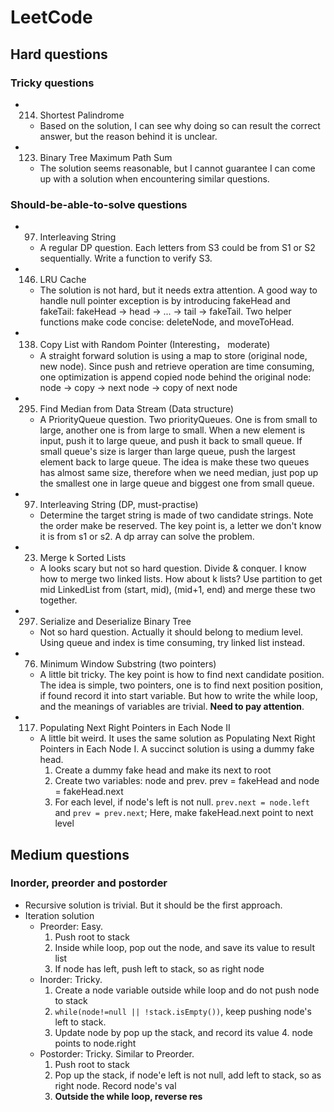 # LeetCode
## Hard questions
### Tricky questions
 - 214. Shortest Palindrome 
      - Based on the solution, I can see why doing so can result the correct answer, but the reason behind it is unclear. 
 - 123. Binary Tree Maximum Path Sum
      - The solution seems reasonable, but I cannot guarantee I can come up with a solution when encountering similar questions. 


### Should-be-able-to-solve questions
 - 97. Interleaving String
      -  A regular DP question. Each letters from S3 could be from S1 or S2 sequentially. Write a function to verify S3. 
 - 146. LRU Cache
      - The solution is not hard, but it needs extra attention. A good way to handle null pointer exception is by introducing fakeHead and fakeTail: fakeHead -> head -> ... -> tail -> fakeTail. Two helper functions make code concise: deleteNode, and moveToHead.
 - 138. Copy List with Random Pointer (Interesting， moderate) 
      - A straight forward solution is using a map to store (original node, new node). Since push and retrieve operation are time consuming, one optimization is append copied node behind the original node: node -> copy -> next node -> copy of next node
 - 295. Find Median from Data Stream (Data structure)
      - A PriorityQueue question. Two priorityQueues. One is from small to large, another one is from large to small. When a new element is input, push it to large queue, and push it back to small queue. If small queue's size is larger than large queue, push the largest element back to large queue. The idea is make these two queues has almost same size, therefore when we need median, just pop up the smallest one in large queue and biggest one from small queue. 
 - 97.  Interleaving String (DP, must-practise) 
      - Determine the target string is made of two candidate strings. Note the order make be reserved. The key point is, a letter we don't know it is from s1 or s2. A dp array can solve the problem. 
 - 23.  Merge k Sorted Lists
      - A looks scary but not so hard question. Divide & conquer. I know how to merge two linked lists. How about k lists? Use partition to get mid LinkedList from (start, mid), (mid+1, end) and merge these two together. 
 - 297. Serialize and Deserialize Binary Tree
      - Not so hard question. Actually it should belong to medium level. Using queue and index is time consuming, try linked list instead. 
 - 76.	Minimum Window Substring (two pointers)
      - A little bit tricky. The key point is how to find next candidate position. The idea is simple, two pointers, one is to find next position position, if found record it into start variable. But how to write the while loop, and the meanings of variables are trivial. **Need to pay attention**. 
 - 117. Populating Next Right Pointers in Each Node II
      - A little bit weird. It uses the same solution as Populating Next Right Pointers in Each Node I. A succinct solution is using a dummy fake head.
        1. Create a dummy fake head and make its next to root
        2. Create two variables: node and prev. prev = fakeHead and node = fakeHead.next 
        3. For each level, if node's left is not null. `prev.next = node.left` and `prev = prev.next`; Here, make fakeHead.next point to next level
      
   
  
## Medium questions
### Inorder, preorder and postorder
 - Recursive solution is trivial. But it should be the first approach. 
 - Iteration solution
      - Preorder: Easy. 
        1. Push root to stack 
        2. Inside while loop, pop out the node, and save its value to result list 
        3. If node has left, push left to stack, so as right node  
      - Inorder: Tricky. 
        1. Create a node variable outside while loop and do not push node to stack 
        2. `while(node!=null || !stack.isEmpty())`, keep pushing node's left to stack. 
        3. Update node by pop up the stack, and record its value 4. node points to node.right
      - Postorder: Tricky. Similar to Preorder. 
        1. Push root to stack 
        2. Pop up the stack, if node'e left is not null, add left to stack, so as right node. Record node's val 
        3. **Outside the while loop, reverse res**
    
